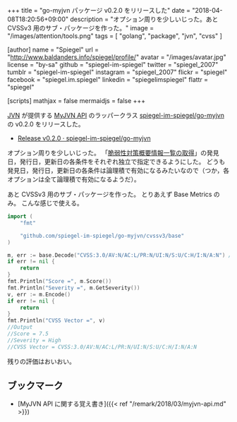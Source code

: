 +++
title = "go-myjvn パッケージ v0.2.0 をリリースした"
date = "2018-04-08T18:20:56+09:00"
description = "オプション周りを少しいじった。あと CVSSv3 用のサブ・パッケージを作った。"
image = "/images/attention/tools.png"
tags  = [ "golang", "package", "jvn", "cvss" ]

[author]
  name      = "Spiegel"
  url       = "http://www.baldanders.info/spiegel/profile/"
  avatar    = "/images/avatar.jpg"
  license   = "by-sa"
  github    = "spiegel-im-spiegel"
  twitter   = "spiegel_2007"
  tumblr    = "spiegel-im-spiegel"
  instagram = "spiegel_2007"
  flickr    = "spiegel"
  facebook  = "spiegel.im.spiegel"
  linkedin  = "spiegelimspiegel"
  flattr    = "spiegel"

[scripts]
  mathjax = false
  mermaidjs = false
+++

[JVN] が提供する [MyJVN API] のラッパークラス [spiegel-im-spiegel/go-myjvn] の v0.2.0 をリリースした。

- [Release v0.2.0 · spiegel-im-spiegel/go-myjvn](https://github.com/spiegel-im-spiegel/go-myjvn/releases/tag/v0.2.0)

オプション周りを少しいじった。
「[脆弱性対策概要情報一覧の取得](https://jvndb.jvn.jp/apis/getVulnOverviewList_api_hnd.html "MyJVN - API: getVulnOverviewList")」の発見日，発行日，更新日の各条件をそれぞれ独立で指定できるようにした。
どうも発見日，発行日，更新日の各条件は論理積で有効になるみたいなので（つか，各オプションは全て論理積で有効になるようだ）。

あと CVSSv3 用のサブ・パッケージを作った。
とりあえず Base Metrics のみ。
こんな感じで使える。

```go
import (
    "fmt"

    "github.com/spiegel-im-spiegel/go-myjvn/cvssv3/base"
)

m, err := base.Decode("CVSS:3.0/AV:N/AC:L/PR:N/UI:N/S:U/C:H/I:N/A:N") //CVE-2015-8252
if err != nil {
    return
}
fmt.Println("Score =", m.Score())
fmt.Println("Severity =", m.GetSeverity())
v, err := m.Encode()
if err != nil {
    return
}
fmt.Println("CVSS Vector =", v)
//Output
//Score = 7.5
//Severity = High
//CVSS Vector = CVSS:3.0/AV:N/AC:L/PR:N/UI:N/S:U/C:H/I:N/A:N
```

残りの評価はおいおい。

## ブックマーク

- [MyJVN API に関する覚え書き]({{< ref "/remark/2018/03/myjvn-api.md" >}})

[spiegel-im-spiegel/go-myjvn]: https://github.com/spiegel-im-spiegel/go-myjvn "spiegel-im-spiegel/go-myjvn: Handling MyJVN RESTful API by Golang"
[Go 言語]: https://golang.org/ "The Go Programming Language"
[JVN]: https://jvn.jp/ "Japan Vulnerability Notes"
[脆弱性対策情報共有フレームワーク]: https://jvndb.jvn.jp/apis/myjvn/ "脆弱性対策情報共有フレームワーク - MyJVN"
[MyJVN API]: https://jvndb.jvn.jp/apis/
